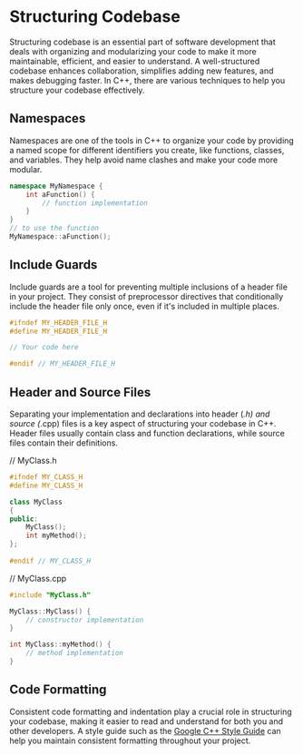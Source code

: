 # Structuring Codebase

Structuring codebase is an essential part of software development that deals with organizing and modularizing your code to make it more maintainable, efficient, and easier to understand. A well-structured codebase enhances collaboration, simplifies adding new features, and makes debugging faster. In C++, there are various techniques to help you structure your codebase effectively.

## Namespaces

Namespaces are one of the tools in C++ to organize your code by providing a named scope for different identifiers you create, like functions, classes, and variables. They help avoid name clashes and make your code more modular.

```cpp
namespace MyNamespace {
    int aFunction() {
        // function implementation
    }
}
// to use the function
MyNamespace::aFunction();
```

## Include Guards

Include guards are a tool for preventing multiple inclusions of a header file in your project. They consist of preprocessor directives that conditionally include the header file only once, even if it's included in multiple places.

```cpp
#ifndef MY_HEADER_FILE_H
#define MY_HEADER_FILE_H

// Your code here

#endif // MY_HEADER_FILE_H
```

## Header and Source Files

Separating your implementation and declarations into header (*.h) and source (*.cpp) files is a key aspect of structuring your codebase in C++. Header files usually contain class and function declarations, while source files contain their definitions.

// MyClass.h
```cpp
#ifndef MY_CLASS_H
#define MY_CLASS_H

class MyClass
{
public:
    MyClass();
    int myMethod();
};
 
#endif // MY_CLASS_H
```

// MyClass.cpp
```cpp
#include "MyClass.h"

MyClass::MyClass() {
    // constructor implementation
}

int MyClass::myMethod() {
    // method implementation
}
```

## Code Formatting

Consistent code formatting and indentation play a crucial role in structuring your codebase, making it easier to read and understand for both you and other developers. A style guide such as the [Google C++ Style Guide](https://google.github.io/styleguide/cppguide.html) can help you maintain consistent formatting throughout your project.
